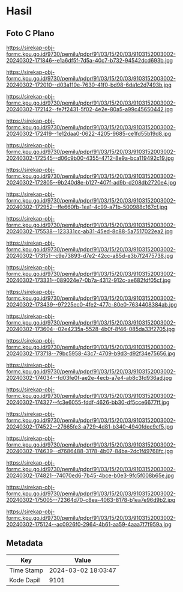 # Hasil

## Foto C Plano

https://sirekap-obj-formc.kpu.go.id/9730/pemilu/pdpr/91/03/15/20/03/9103152003002-20240302-171846--e1a6df5f-7d5a-40c7-b732-94542dcd693b.jpg

https://sirekap-obj-formc.kpu.go.id/9730/pemilu/pdpr/91/03/15/20/03/9103152003002-20240302-172010--d03a110e-7630-41f0-bd98-6da1c2d7493b.jpg

https://sirekap-obj-formc.kpu.go.id/9730/pemilu/pdpr/91/03/15/20/03/9103152003002-20240302-172142--fe7f2431-5f02-4e2e-80a5-a99c45650442.jpg

https://sirekap-obj-formc.kpu.go.id/9730/pemilu/pdpr/91/03/15/20/03/9103152003002-20240302-172419--1e12daa0-0622-4205-9685-ce1fd55b19d8.jpg

https://sirekap-obj-formc.kpu.go.id/9730/pemilu/pdpr/91/03/15/20/03/9103152003002-20240302-172545--d06c9b00-4355-4712-8e9a-bca119492c19.jpg

https://sirekap-obj-formc.kpu.go.id/9730/pemilu/pdpr/91/03/15/20/03/9103152003002-20240302-172805--9b240d8e-b127-407f-ad9b-d208db2720e4.jpg

https://sirekap-obj-formc.kpu.go.id/9730/pemilu/pdpr/91/03/15/20/03/9103152003002-20240302-172952--ffe660fb-1ea1-4c99-a71b-500988c167cf.jpg

https://sirekap-obj-formc.kpu.go.id/9730/pemilu/pdpr/91/03/15/20/03/9103152003002-20240302-175538--123331cc-ab31-45ed-8c88-5a7517022ea2.jpg

https://sirekap-obj-formc.kpu.go.id/9730/pemilu/pdpr/91/03/15/20/03/9103152003002-20240302-173151--c9e73893-d7e2-42cc-a85d-e3b7f2475738.jpg

https://sirekap-obj-formc.kpu.go.id/9730/pemilu/pdpr/91/03/15/20/03/9103152003002-20240302-173331--089024e7-0b7a-4312-912c-ae682fdf05cf.jpg

https://sirekap-obj-formc.kpu.go.id/9730/pemilu/pdpr/91/03/15/20/03/9103152003002-20240302-173439--97225ec0-4fe2-477c-80e0-7634408384ab.jpg

https://sirekap-obj-formc.kpu.go.id/9730/pemilu/pdpr/91/03/15/20/03/9103152003002-20240302-173604--02e4235a-5528-4b0f-8f46-085da33f2705.jpg

https://sirekap-obj-formc.kpu.go.id/9730/pemilu/pdpr/91/03/15/20/03/9103152003002-20240302-173718--79bc5958-43c7-4709-b9d3-d92f34e75656.jpg

https://sirekap-obj-formc.kpu.go.id/9730/pemilu/pdpr/91/03/15/20/03/9103152003002-20240302-174034--fd03fe0f-ae2e-4ecb-a7e4-ab8c3fd936ad.jpg

https://sirekap-obj-formc.kpu.go.id/9730/pemilu/pdpr/91/03/15/20/03/9103152003002-20240302-174327--fc3e6055-fddf-4626-bb30-df5cce6677ff.jpg

https://sirekap-obj-formc.kpu.go.id/9730/pemilu/pdpr/91/03/15/20/03/9103152003002-20240302-174522--27665fe3-a729-4d81-b340-4940fdec9cf5.jpg

https://sirekap-obj-formc.kpu.go.id/9730/pemilu/pdpr/91/03/15/20/03/9103152003002-20240302-174639--d7686488-3178-4b07-84ba-2dc1f49768fc.jpg

https://sirekap-obj-formc.kpu.go.id/9730/pemilu/pdpr/91/03/15/20/03/9103152003002-20240302-174821--74070ed6-7b45-4bce-b0e3-9fc5f008b65e.jpg

https://sirekap-obj-formc.kpu.go.id/9730/pemilu/pdpr/91/03/15/20/03/9103152003002-20240302-175005--72364d70-c8ea-4063-8178-b1ea7e96d9b2.jpg

https://sirekap-obj-formc.kpu.go.id/9730/pemilu/pdpr/91/03/15/20/03/9103152003002-20240302-175124--ac0926f0-2964-4b61-aa59-4aaa7f7f959a.jpg


## Metadata

| Key        | Value               |
| ---------- | ------------------- |
| Time Stamp | 2024-03-02 18:03:47 |
| Kode Dapil | 9101                |



